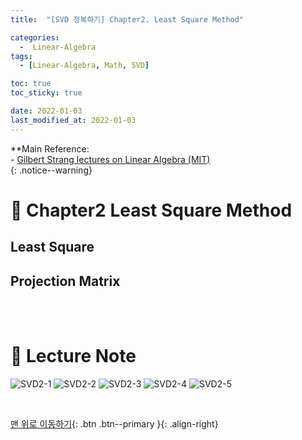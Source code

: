 ```yaml
---
title:  "[SVD 정복하기] Chapter2. Least Square Method" 

categories:
  -  Linear-Algebra
tags:
  - [Linear-Algebra, Math, SVD]

toc: true
toc_sticky: true

date: 2022-01-03
last_modified_at: 2022-01-03
---
```


**Main Reference: <br>- [Gilbert Strang lectures on Linear Algebra (MIT)](https://www.youtube.com/watch?v=7UJ4CFRGd-U&list=PLE7DDD91010BC51F8)<br>
{: .notice--warning}

# 📘 Chapter2 Least Square Method

## Least Square
## Projection Matrix


<br>
<br>



# 📘 Lecture Note

![SVD2-1](https://user-images.githubusercontent.com/96368476/147898282-87ca46ae-d395-4fcc-b521-e63e47608c8f.jpg)
![SVD2-2](https://user-images.githubusercontent.com/96368476/147898306-72ffc358-284c-4d35-b6a1-8b36bb6f6333.jpg)
![SVD2-3](https://user-images.githubusercontent.com/96368476/147898313-030f13e7-bcf5-4382-9c0a-a7e89a78b584.jpg)
![SVD2-4](https://user-images.githubusercontent.com/96368476/147898317-65c6b65e-4cee-4390-aeb3-26b5ba3f964e.jpg)
![SVD2-5](https://user-images.githubusercontent.com/96368476/147898320-f2e4d1cb-7fa8-4e93-be17-d4d31be81a7a.jpg)


<br>

[맨 위로 이동하기](#){: .btn .btn--primary }{: .align-right}